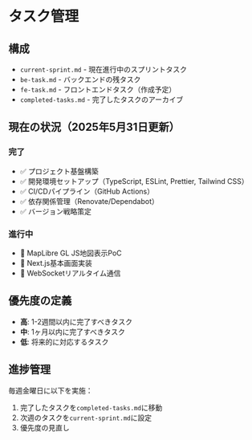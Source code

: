 # タスク管理

## 構成

- `current-sprint.md` - 現在進行中のスプリントタスク
- `be-task.md` - バックエンドの残タスク
- `fe-task.md` - フロントエンドタスク（作成予定）
- `completed-tasks.md` - 完了したタスクのアーカイブ

## 現在の状況（2025年5月31日更新）

### 完了

- ✅ プロジェクト基盤構築
- ✅ 開発環境セットアップ（TypeScript, ESLint, Prettier, Tailwind CSS）
- ✅ CI/CDパイプライン（GitHub Actions）
- ✅ 依存関係管理（Renovate/Dependabot）
- ✅ バージョン戦略策定

### 進行中

- 🔄 MapLibre GL JS地図表示PoC
- 🔄 Next.js基本画面実装
- 🔄 WebSocketリアルタイム通信

## 優先度の定義

- **高**: 1-2週間以内に完了すべきタスク
- **中**: 1ヶ月以内に完了すべきタスク
- **低**: 将来的に対応するタスク

## 進捗管理

毎週金曜日に以下を実施：

1. 完了したタスクを`completed-tasks.md`に移動
2. 次週のタスクを`current-sprint.md`に設定
3. 優先度の見直し
